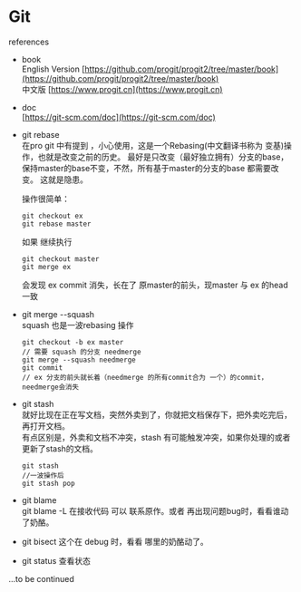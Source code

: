 # Git

 references
* book<br> 
English Version [https://github.com/progit/progit2/tree/master/book](https://github.com/progit/progit2/tree/master/book)<br>
中文版 [https://www.progit.cn](https://www.progit.cn)<br>
* doc<br>
[https://git-scm.com/doc](https://git-scm.com/doc)

* git rebase<br>
  在pro git 中有提到 ，小心使用，这是一个Rebasing(中文翻译书称为 变基)操作，也就是改变之前的历史。
  最好是只改变（最好独立拥有）分支的base，保持master的base不变，不然，所有基于master的分支的base 都需要改变。
  这就是隐患。
  
  操作很简单： 
  ```
  git checkout ex
  git rebase master
  ```
  如果 继续执行
  ```
  git checkout master
  git merge ex
  ```
  会发现 ex commit 消失，长在了 原master的前头，现master 与 ex 的head 一致
  
* git merge --squash<br>
  squash 也是一波rebasing 操作
  ```
  git checkout -b ex master
  // 需要 squash 的分支 needmerge
  git merge --squash needmerge
  git commit
  // ex 分支的前头就长着（needmerge 的所有commit合为 一个）的commit，needmerge会消失
  ```
* git stash<br>
  就好比现在正在写文档，突然外卖到了，你就把文档保存下，把外卖吃完后，再打开文档。<br>
  有点区别是，外卖和文档不冲突，stash 有可能触发冲突，如果你处理的或者更新了stash的文档。
  ```
  git stash
  //一波操作后 
  git stash pop
  ```
* git blame<br>
  git blame -L
  在接收代码 可以 联系原作。或者 再出现问题bug时，看看谁动了奶酪。<br>
* git bisect
  这个在 debug 时，看看 哪里的奶酪动了。<br>
  
* git status
  查看状态 <br>

...to be  continued